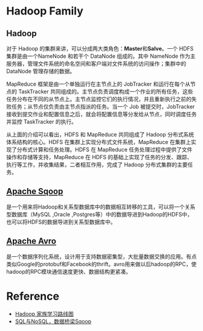 

# Hadoop Family

## Hadoop

对于 Hadoop 的集群来讲，可以分成两大类角色：**Master**和**Salve**。一个 HDFS 集群是由一个NameNode 和若干个 DataNode 组成的。其中 NameNode 作为主服务器，管理文件系统的命名空间和客户端对文件系统的访问操作；集群中的 DataNode 管理存储的数据。

MapReduce 框架是由一个单独运行在主节点上的 JobTracker 和运行在每个从节点的 TaskTracker 共同组成的。主节点负责调度构成一个作业的所有任务，这些任务分布在不同的从节点上。主节点监控它们的执行情况，并且重新执行之前的失败任务；从节点仅负责由主节点指派的任务。当一个 Job 被提交时，JobTracker接收到提交作业和配置信息之后，就会将配置信息等分发给从节点，同时调度任务并监控 TaskTracker 的执行。

从上面的介绍可以看出，HDFS 和 MapReduce 共同组成了 Hadoop 分布式系统体系结构的核心。HDFS 在集群上实现分布式文件系统，MapReduce 在集群上实现了分布式计算和任务处理。HDFS 在 MapReduce 任务处理过程中提供了文件操作和存储等支持，MapReduce 在 HDFS 的基础上实现了任务的分发、跟踪、执行等工作，并收集结果，二者相互作用，完成了 Hadoop 分布式集群的主要任务。

## [Apache Sqoop](http://sqoop.apache.org/)

是一个用来将Hadoop和关系型数据库中的数据相互转移的工具，可以将一个关系型数据库（MySQL ,Oracle ,Postgres等）中的数据导进到Hadoop的HDFS中，也可以将HDFS的数据导进到关系型数据库中。
    

## [Apache Avro](http://avro.apache.org/)

是一个数据序列化系统，设计用于支持数据密集型，大批量数据交换的应用。有点类似Google的protobuf和Facebook的thrift。avro用来做以后hadoop的RPC，使hadoop的RPC模块通信速度更快、数据结构更紧凑。



# Reference

- [Hadoop 家族学习路线图](http://blog.fens.me/hadoop-family-roadmap/)
- [SQL与NoSQL，数据桥梁Sqoop](http://www.jianshu.com/p/7fcb24949637)


